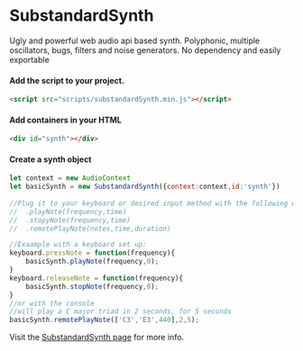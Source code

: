 # SubstandardSynth

Ugly and powerful web audio api based synth. Polyphonic, multiple oscillators, bugs, filters and noise generators. No dependency and easily exportable

#### Add the script to your project. 
```html
<script src="scripts/substandardSynth.min.js"></script>
```
#### Add containers in your HTML
```html
<div id="synth"></div>

```

#### Create a synth object
```javascript
let context = new AudioContext
let basicSynth = new SubstandardSynth({context:context,id:'synth'})
	
//Plug it to your keyboard or desired input method with the following methods:
//	.playNote(frequency,time)
//	.stopyNote(frequency,time)
//	.remotePlayNote(notes,time,duration)

//Exaample with a keyboard set up:
keyboard.pressNote = function(frequency){
	basicSynth.playNote(frequency,0);
}
keyboard.releaseNote = function(frequency){
	basicSynth.stopNote(frequency,0);
}
//or with the console
//will play a C major triad in 2 seconds, for 5 seconds
basicSynth.remotePlayNote(['C3','E3',440],2,5);

```


Visit the [SubstandardSynth page](https://atactionpark.github.io/SubstandardSynth/) for more info.
